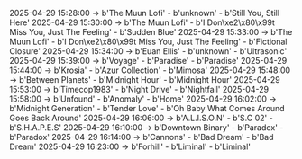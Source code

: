 2025-04-29 15:28:00 -> b'The Muun Lofi' - b'unknown' - b'Still You, Still Here'
2025-04-29 15:30:00 -> b'The Muun Lofi' - b'I Don\xe2\x80\x99t Miss You, Just The Feeling' - b'Sudden Blue'
2025-04-29 15:33:00 -> b'The Muun Lofi' - b'I Don\xe2\x80\x99t Miss You, Just The Feeling' - b'Fictional Closure'
2025-04-29 15:34:00 -> b'Euan Ellis' - b'unknown' - b'Ultrasonic'
2025-04-29 15:39:00 -> b'Voyage' - b'Paradise' - b'Paradise'
2025-04-29 15:44:00 -> b'Krosia' - b'Azur Collection' - b'Mimosa'
2025-04-29 15:48:00 -> b'Between Planets' - b'Midnight Hour' - b'Midnight Hour'
2025-04-29 15:53:00 -> b'Timecop1983' - b'Night Drive' - b'Nightfall'
2025-04-29 15:58:00 -> b'Unfound' - b'Anomaly' - b'Home'
2025-04-29 16:02:00 -> b'Midnight Generation' - b'Tender Love' - b'Oh Baby What Comes Around Goes Back Around'
2025-04-29 16:06:00 -> b'A.L.I.S.O.N' - b'S.C 02' - b'S.H.A.P.E.S'
2025-04-29 16:10:00 -> b'Downtown Binary' - b'Paradox' - b'Paradox'
2025-04-29 16:14:00 -> b'Cannons' - b'Bad Dream' - b'Bad Dream'
2025-04-29 16:23:00 -> b'Forhill' - b'Liminal' - b'Liminal'
